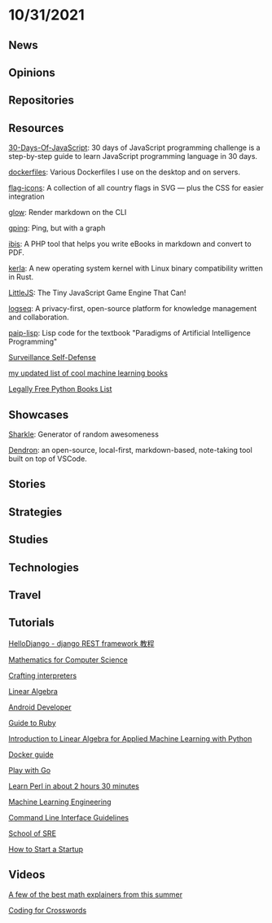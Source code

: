 # 10/31/2021

## News

## Opinions

## Repositories

## Resources
[30-Days-Of-JavaScript](https://github.com/Asabeneh/30-Days-Of-JavaScript): 30 days of JavaScript programming challenge is a step-by-step guide to learn JavaScript programming language in 30 days.

[dockerfiles](https://github.com/jessfraz/dockerfiles): Various Dockerfiles I use on the desktop and on servers.

[flag-icons](https://github.com/lipis/flag-icons): A collection of all country flags in SVG — plus the CSS for easier integration

[glow](https://github.com/charmbracelet/glow): Render markdown on the CLI

[gping](https://github.com/orf/gping): Ping, but with a graph

[ibis](https://github.com/themsaid/ibis): A PHP tool that helps you write eBooks in markdown and convert to PDF.

[kerla](https://github.com/nuta/kerla): A new operating system kernel with Linux binary compatibility written in Rust.

[LittleJS](https://github.com/KilledByAPixel/LittleJS): The Tiny JavaScript Game Engine That Can!

[logseq](https://github.com/logseq/logseq): A privacy-first, open-source platform for knowledge management and collaboration.

[paip-lisp](https://github.com/norvig/paip-lisp): Lisp code for the textbook "Paradigms of Artificial Intelligence Programming"

[Surveillance Self-Defense](https://ssd.eff.org/en)

[my updated list of cool machine learning books](http://matpalm.com/blog/cool_machine_learning_books/)

[Legally Free Python Books List](https://www.pythonkitchen.com/legally-free-python-books-list/)

## Showcases
[Sharkle](https://sharkle.com/): Generator of random awesomeness

[Dendron](https://www.dendron.so/): an open-source, local-first, markdown-based, note-taking tool built on top of VSCode.

## Stories


## Strategies


## Studies

## Technologies

## Travel

## Tutorials
[HelloDjango - django REST framework 教程](https://www.zmrenwu.com/courses/django-rest-framework-tutorial/)

[Mathematics for Computer Science](https://courses.csail.mit.edu/6.042/spring17/mcs.pdf)

[Crafting interpreters](http://craftinginterpreters.com/contents.html)

[Linear Algebra](https://hefferon.net/linearalgebra/)

[Android Developer](https://roadmap.sh/android)

[Guide to Ruby](https://poignant.guide/book/)

[Introduction to Linear Algebra for Applied Machine Learning with Python](https://pabloinsente.github.io/intro-linear-algebra)

[Docker guide](https://robertcooper.me/post/docker-guide)

[Play with Go](https://play-with-go.dev/)

[Learn Perl in about 2 hours 30 minutes](https://qntm.org/perl_en)

[Machine Learning Engineering](http://www.mlebook.com/wiki/doku.php?id=start)

[Command Line Interface Guidelines](https://clig.dev/)

[School of SRE](https://linkedin.github.io/school-of-sre/)

[How to Start a Startup](https://startupclass.samaltman.com/)

## Videos
[A few of the best math explainers from this summer](https://www.youtube.com/watch?v=F3Qixy-r_rQ)

[Coding for Crosswords](https://www.youtube.com/playlist?list=PLg4AoophFZWZ7Llifowo-1WGMVICq-mfw)
